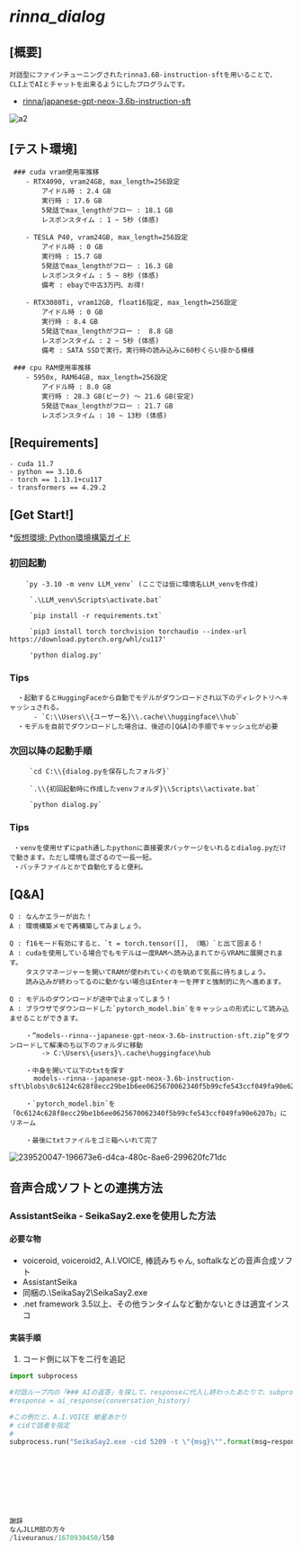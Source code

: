 # ***rinna_dialog***

## [概要]

    対話型にファインチューニングされたrinna3.6B-instruction-sftを用いることで、
    CLI上でAIとチャットを出来るようにしたプログラムです。
    
   * [rinna/japanese-gpt-neox-3.6b-instruction-sft](https://huggingface.co/rinna/japanese-gpt-neox-3.6b-instruction-sft)
  
![a2](https://github.com/AlgosErgo/rinna_dialog/assets/122419883/7d34f584-2184-489e-9dcf-6594c72a50b0)




## [テスト環境]
     ### cuda vram使用率推移
        - RTX4090, vram24GB, max_length=256設定
            アイドル時 : 2.4 GB
            実行時 : 17.6 GB
            5発話でmax_lengthがフロー : 18.1 GB
            レスポンスタイム : 1 ~ 5秒 (体感)

        - TESLA P40, vram24GB, max_length=256設定
            アイドル時 : 0 GB
            実行時 : 15.7 GB
            5発話でmax_lengthがフロー : 16.3 GB
            レスポンスタイム : 5 ~ 8秒 (体感)
            備考 : ebayで中古3万円、お得!

        - RTX3080Ti, vram12GB, float16指定, max_length=256設定
            アイドル時 : 0 GB
            実行時 : 8.4 GB
            5発話でmax_lengthがフロー :  8.8 GB
            レスポンスタイム : 2 ~ 5秒 (体感)
            備考 : SATA SSDで実行。実行時の読み込みに60秒くらい掛かる模様
            
     ### cpu RAM使用率推移
        - 5950x, RAM64GB, max_length=256設定
            アイドル時 : 8.0 GB
            実行時 : 28.3 GB(ピーク) ～ 21.6 GB(安定)
            5発話でmax_lengthがフロー : 21.7 GB
            レスポンスタイム : 10 ~ 13秒 (体感)
            
            
## [Requirements]          
```
- cuda 11.7
- python == 3.10.6
- torch == 1.13.1+cu117
- transformers == 4.29.2
```
    
    
## [Get Start!]

   *[仮想環境: Python環境構築ガイド](https://www.python.jp/install/windows/venv.html)
   
   ### 初回起動

        `py -3.10 -m venv LLM_venv` (ここでは仮に環境名LLM_venvを作成)
    
         `.\LLM_venv\Scripts\activate.bat`

         `pip install -r requirements.txt`

         `pip3 install torch torchvision torchaudio --index-url https://download.pytorch.org/whl/cu117'
 
         'python dialog.py'

   ### Tips
      ・起動するとHuggingFaceから自動でモデルがダウンロードされ以下のディレクトリへキャッシュされる。
          - `C:\\Users\\{ユーザー名}\\.cache\\huggingface\\hub`
      ・モデルを自前でダウンロードした場合は、後述の[Q&A]の手順でキャッシュ化が必要
   
   
   ### 次回以降の起動手順
         `cd C:\\{dialog.pyを保存したフォルダ}`
         
         `.\\{初回起動時に作成したvenvフォルダ}\\Scripts\\activate.bat`
         
         `python dialog.py`

   ### Tips
     ・venvを使用せずにpath通したpythonに直接要求パッケージをいれるとdialog.pyだけで動きます。ただし環境も混ざるので一長一短。
     ・バッチファイルとかで自動化すると便利。


## [Q&A]

    Q : なんかエラーが出た！
    A : 環境構築メモで再構築してみましょう。

    Q : f16モード有効にすると、`t = torch.tensor([], （略）`と出て固まる！
    A : cudaを使用している場合でもモデルは一度RAMへ読み込まれてからVRAMに展開されます。
        タスクマネージャーを開いてRAMが使われていくのを眺めて気長に待ちましょう。
        読み込みが終わってるのに動かない場合はEnterキーを押すと強制的に先へ進めます。

    Q : モデルのダウンロードが途中で止まってしまう！
    A : ブラウザでダウンロードした`pytorch_model.bin`をキャッシュの形式にして読み込ませることができます。

        ・”models--rinna--japanese-gpt-neox-3.6b-instruction-sft.zip”をダウンロードして解凍のち以下のフォルダに移動
            -> C:\Users\{users}\.cache\huggingface\hub

        ・中身を開いて以下のtxtを探す
          models--rinna--japanese-gpt-neox-3.6b-instruction-sft\blobs\0c6124c628f8ecc29be1b6ee0625670062340f5b99cfe543ccf049fa90e6207b.txt

        ・`pytorch_model.bin`を「0c6124c628f8ecc29be1b6ee0625670062340f5b99cfe543ccf049fa90e6207b」にリネーム

        ・最後にtxtファイルをゴミ箱へいれて完了

![239520047-196673e6-d4ca-480c-8ae6-299620fc71dc](https://github.com/AlgosErgo/rinna_dialog/assets/122419883/2dfa69e9-5cc8-4172-86b0-543a1d2de697)

    
## 音声合成ソフトとの連携方法

### AssistantSeika - SeikaSay2.exeを使用した方法

#### 必要な物

- voiceroid, voiceroid2, A.I.VOICE, 棒読みちゃん, softalkなどの音声合成ソフト
- AssistantSeika
- 同梱の.\SeikaSay2\SeikaSay2.exe
- .net framework 3.5以上、その他ランタイムなど動かないときは適宜インスコ

#### 実装手順

1. コード側に以下を二行を追記

```python
import subprocess

#対話ループ内の「### AIの返答」を探して、responseに代入し終わったあたりで、subprocessでSeikaSay2.exeに投げる。
#response = ai_response(conversation_history)

#この例だと、A.I.VOICE 紲星あかり
# cidで話者を指定
#
subprocess.run("SeikaSay2.exe -cid 5209 -t \"{msg}\"".format(msg=response))









謝辞
なんJLLM部の方々
/liveuranus/1678930450/l50

